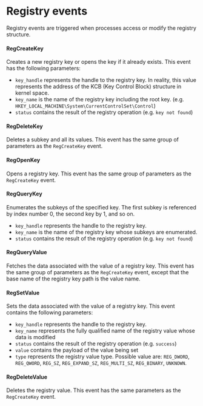 # Registry events

Registry events are triggered when processes access or modify the registry structure.

#### RegCreateKey

Creates a new registry key or opens the key if it already exists. This event has the following parameters:

- `key_handle` represents the handle to the registry key. In reality, this value represents the address of the KCB (Key Control Block) structure in kernel space.
- `key_name` is the name of the registry key including the root key. (e.g. `HKEY_LOCAL_MACHINE\System\CurrentControlSet\Control`)
- `status` contains the result of the registry operation (e.g. `key not found`)

#### RegDeleteKey

Deletes a subkey and all its values. This event has the same group of parameters as the `RegCreateKey` event.

#### RegOpenKey

Opens a registry key. This event has the same group of parameters as the `RegCreateKey` event.

#### RegQueryKey

Enumerates the subkeys of the specified key. The first subkey is referenced by index number 0, the second key by 1, and so on.

- `key_handle` represents the handle to the registry key.
- `key_name` is the name of the registry key whose subkeys are enumerated.
- `status` contains the result of the registry operation (e.g. `key not found`)

#### RegQueryValue

Fetches the data associated with the value of a registry key. This event has the same group of parameters as the `RegCreateKey` event, except that the base name of the registry key path is the value name.

#### RegSetValue

Sets the data associated with the value of a registry key. This event contains the following parameters:

- `key_handle` represents the handle to the registry key.
- `key_name` represents the fully qualified name of the registry value whose data is modified
- `status` contains the result of the registry operation (e.g. `success`)
- `value` contains the payload of the value being set
- `type` represents the registry value type. Possible value are: `REG_DWORD`, `REG_QWORD`, `REG_SZ`, `REG_EXPAND_SZ`, `REG_MULTI_SZ`, `REG_BINARY`, `UNKNOWN`.

#### RegDeleteValue

Deletes the registry value. This event has the same parameters as the `RegCreateKey` event.
